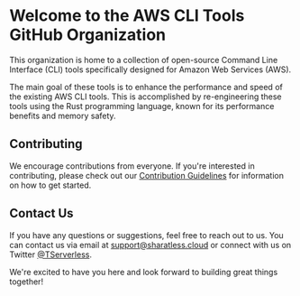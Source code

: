 # Welcome to the AWS CLI Tools GitHub Organization

This organization is home to a collection of open-source Command Line Interface (CLI) tools specifically designed for Amazon Web Services (AWS).

The main goal of these tools is to enhance the performance and speed of the existing AWS CLI tools. This is accomplished by re-engineering these tools using the Rust programming language, known for its performance benefits and memory safety.

## Contributing

We encourage contributions from everyone. If you're interested in contributing, please check out our [Contribution Guidelines](https://github.com/aws-cli-tools/whoami/blob/main/CONTRIBUTION.md) for information on how to get started.

## Contact Us

If you have any questions or suggestions, feel free to reach out to us. You can contact us via email at support@sharatless.cloud or connect with us on Twitter [@TServerless](https://twitter.com/TServerless).

We're excited to have you here and look forward to building great things together!
